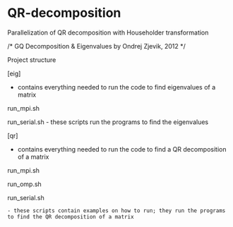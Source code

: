 # QR-decomposition
Parallelization of QR decomposition with Householder transformation

/*
    GQ Decomposition & Eigenvalues by Ondrej Zjevik, 2012
*/

Project structure

[eig]
  - contains everything needed to run the code to find eigenvalues of a matrix
  
  run_mpi.sh 
  
  run_serial.sh
    - these scripts run the programs to find the eigenvalues
    
[qr]
  - contains everything needed to run the code to find a QR decomposition of a matrix
  
  run_mpi.sh 
  
  run_omp.sh 
  
  run_serial.sh
  
    - these scripts contain examples on how to run; they run the programs to find the QR decomposition of a matrix  

